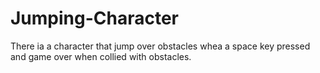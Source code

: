 # Jumping-Character
 There ia a character that jump over obstacles whea a space key pressed and game over when collied with obstacles.
